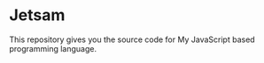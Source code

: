 Jetsam
======

This repository gives you the source code for My JavaScript based programming language.
